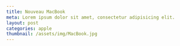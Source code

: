 ```yaml
---
title: Nouveau MacBook
meta: Lorem ipsum dolor sit amet, consectetur adipisicing elit.
layout: post
categories: apple
thumbnail: /assets/img/MacBook.jpg
---
```

